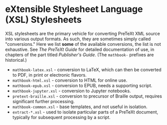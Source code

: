 eXtensible Stylesheet Language (XSL) Stylesheets
================================================

XSL stylesheets are the primary vehicle for converting PreTeXt XML
source into various output formats.  As such, they are sometimes
simply called "conversions."  Here we list **some** of the available
conversions, the list is not exhaustive.  See _The PreTeXt Guide_
for detailed documentation of use, in chapters of the part
titled _Publisher's Guide_.
(The `mathbook-` prefixes are historical.)


* `mathbook-latex.xsl` - conversion to LaTeX, which can then
be converted to PDF, in print or electronic flavors.
* `mathbook-html.xsl` - conversion to HTML for online use.
* `mathbook-epub.xsl` - conversion to EPUB, needs a supporting script.
* `mathbook-jupyter.xsl` - conversion to Jupyter notebooks.
* `pretext-braille.xsl` - conversion to precursor of Braille output,
requires significant further processing.
* `mathbook-common.xsl` - base templates, and not useful in isolation.
* `extract-*.xsl` - used to isolate particular parts of a PreTeXt
document, typically for subsequent processing by a script.




